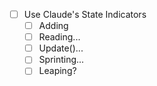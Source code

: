 <!-- ---
!-- Timestamp: 2025-05-07 12:57:12
!-- Author: ywatanabe
!-- File: /home/ywatanabe/.emacs.d/lisp/emacs-claude-code/TODO.md
!-- --- -->


- [ ] Use Claude's State Indicators
  - [ ] Adding
  - [ ] Reading...
  - [ ] Update()...
  - [ ] Sprinting...
  - [ ] Leaping?

<!-- EOF -->